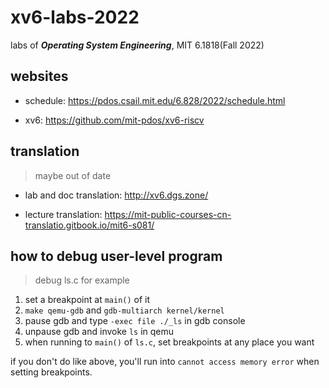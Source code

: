 # xv6-labs-2022
labs of ***Operating System Engineering***, MIT 6.1818(Fall 2022)

## websites
+ schedule: https://pdos.csail.mit.edu/6.828/2022/schedule.html

+ xv6: https://github.com/mit-pdos/xv6-riscv

## translation
> maybe out of date
+ lab and doc translation: http://xv6.dgs.zone/

+ lecture translation: https://mit-public-courses-cn-translatio.gitbook.io/mit6-s081/

## how to debug user-level program
> debug ls.c for example
1. set a breakpoint at `main()` of it
2. `make qemu-gdb` and `gdb-multiarch kernel/kernel`
3. pause gdb and type `-exec file ./_ls` in gdb console
4. unpause gdb and invoke `ls` in qemu
5. when running to `main()` of `ls.c`, set breakpoints at any place you want

if you don't do like above, you'll run into `cannot access memory error` when setting breakpoints.
